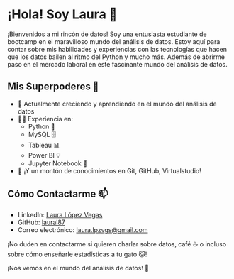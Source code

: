 # ¡Hola! Soy Laura 👋

¡Bienvenidos a mi rincón de datos! Soy una entusiasta estudiante de bootcamp en el maravilloso mundo del análisis de datos. Estoy aquí para contar sobre mis habilidades y experiencias con las tecnologías que hacen que los datos bailen al ritmo del Python y mucho más.
Además de abrirme paso en el mercado laboral en este fascinante mundo del análisis de datos.

## Mis Superpoderes 💪

- 🌱 Actualmente creciendo y aprendiendo en el mundo del análisis de datos
- 👩‍💻 Experiencia en:
  - Python 🐍
  - MySQL 🗄️
  - Tableau 📊
  - Power BI 💡
  - Jupyter Notebook 📒
- 🔧 ¡Y un montón de conocimientos en Git, GitHub, Virtualstudio!

## Cómo Contactarme 📫

- LinkedIn: [Laura López Vegas](https://www.linkedin.com/in/lauralopezvegas/)
- GitHub: [laural87](https://github.com/laural87)
- Correo electrónico: laura.lpzvgs@gmail.com

¡No duden en contactarme si quieren charlar sobre datos, café ☕️ o incluso sobre cómo enseñarle estadísticas a tu gato 🐱!

¡Nos vemos en el mundo del análisis de datos! 🚀
